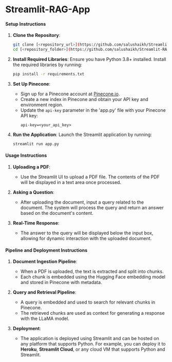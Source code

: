 # Streamlit-RAG-App
#### **Setup Instructions**

1. **Clone the Repository**:
   ```bash
   git clone [<repository_url>](https://github.com/salushaikh/Streamlit-RAG-App.git)
   cd [<repository_folder>](https://github.com/salushaikh/Streamlit-RAG-App.git)
   ```

2. **Install Required Libraries**:
   Ensure you have Python 3.8+ installed. Install the required libraries by running:
   ```bash
   pip install -r requirements.txt
   ```

3. **Set Up Pinecone**:
   - Sign up for a Pinecone account at [Pinecone.io](https://www.pinecone.io/).
   - Create a new index in Pinecone and obtain your API key and environment region.
   - Update the `api-key` parameter in the 'app.py' file with your Pinecone API key:
     ```plaintext
     api-key=<your_api_key>
     ```

4. **Run the Application**:
   Launch the Streamlit application by running:
   ```bash
   streamlit run app.py
   ```

#### **Usage Instructions**

1. **Uploading a PDF**:
   - Use the Streamlit UI to upload a PDF file. The contents of the PDF will be displayed in a text area once processed.

2. **Asking a Question**:
   - After uploading the document, input a query related to the document. The system will process the query and return an answer based on the document's content.

3. **Real-Time Response**:
   - The answer to the query will be displayed below the input box, allowing for dynamic interaction with the uploaded document.

#### **Pipeline and Deployment Instructions**

1. **Document Ingestion Pipeline**:
   - When a PDF is uploaded, the text is extracted and split into chunks.
   - Each chunk is embedded using the Hugging Face embedding model and stored in Pinecone with metadata.

2. **Query and Retrieval Pipeline**:
   - A query is embedded and used to search for relevant chunks in Pinecone.
   - The retrieved chunks are used as context for generating a response with the LLaMA model.

3. **Deployment**:
   - The application is deployed using Streamlit and can be hosted on any platform that supports Python. For example, you can deploy it to **Heroku**, **Streamlit Cloud**, or any cloud VM that supports Python and Streamlit.
